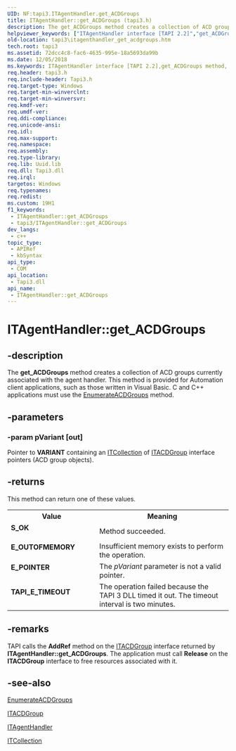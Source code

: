 ```yaml
---
UID: NF:tapi3.ITAgentHandler.get_ACDGroups
title: ITAgentHandler::get_ACDGroups (tapi3.h)
description: The get_ACDGroups method creates a collection of ACD groups currently associated with the agent handler.
helpviewer_keywords: ["ITAgentHandler interface [TAPI 2.2]","get_ACDGroups method","ITAgentHandler.get_ACDGroups","ITAgentHandler::get_ACDGroups","_tapi3_itagenthandler_get_acdgroups","get_ACDGroups","get_ACDGroups method [TAPI 2.2]","get_ACDGroups method [TAPI 2.2]","ITAgentHandler interface","tapi3.itagenthandler_get_acdgroups","tapi3cc/ITAgentHandler::get_ACDGroups"]
old-location: tapi3\itagenthandler_get_acdgroups.htm
tech.root: tapi3
ms.assetid: 72dcc4c8-fac6-4635-995e-18a5693da99b
ms.date: 12/05/2018
ms.keywords: ITAgentHandler interface [TAPI 2.2],get_ACDGroups method, ITAgentHandler.get_ACDGroups, ITAgentHandler::get_ACDGroups, _tapi3_itagenthandler_get_acdgroups, get_ACDGroups, get_ACDGroups method [TAPI 2.2], get_ACDGroups method [TAPI 2.2],ITAgentHandler interface, tapi3.itagenthandler_get_acdgroups, tapi3cc/ITAgentHandler::get_ACDGroups
req.header: tapi3.h
req.include-header: Tapi3.h
req.target-type: Windows
req.target-min-winverclnt: 
req.target-min-winversvr: 
req.kmdf-ver: 
req.umdf-ver: 
req.ddi-compliance: 
req.unicode-ansi: 
req.idl: 
req.max-support: 
req.namespace: 
req.assembly: 
req.type-library: 
req.lib: Uuid.lib
req.dll: Tapi3.dll
req.irql: 
targetos: Windows
req.typenames: 
req.redist: 
ms.custom: 19H1
f1_keywords:
 - ITAgentHandler::get_ACDGroups
 - tapi3/ITAgentHandler::get_ACDGroups
dev_langs:
 - c++
topic_type:
 - APIRef
 - kbSyntax
api_type:
 - COM
api_location:
 - Tapi3.dll
api_name:
 - ITAgentHandler::get_ACDGroups
---
```


# ITAgentHandler::get_ACDGroups


## -description

The 
<b>get_ACDGroups</b> method creates a collection of ACD groups currently associated with the agent handler. This method is provided for Automation client applications, such as those written in Visual Basic. C and C++ applications must use the 
<a href="/windows/desktop/api/tapi3/nf-tapi3-itagenthandler-enumerateacdgroups">EnumerateACDGroups</a> method.

## -parameters

### -param pVariant [out]

Pointer to <b>VARIANT</b> containing an 
<a href="/windows/desktop/api/tapi3if/nn-tapi3if-itcollection">ITCollection</a> of 
<a href="/windows/desktop/api/tapi3/nn-tapi3-itacdgroup">ITACDGroup</a> interface pointers (ACD group objects).

## -returns

This method can return one of these values.

<table>
<tr>
<th>Value</th>
<th>Meaning</th>
</tr>
<tr>
<td width="40%">
<dl>
<dt><b>S_OK</b></dt>
</dl>
</td>
<td width="60%">
Method succeeded.

</td>
</tr>
<tr>
<td width="40%">
<dl>
<dt><b>E_OUTOFMEMORY</b></dt>
</dl>
</td>
<td width="60%">
Insufficient memory exists to perform the operation.

</td>
</tr>
<tr>
<td width="40%">
<dl>
<dt><b>E_POINTER</b></dt>
</dl>
</td>
<td width="60%">
The <i>pVariant</i> parameter is not a valid pointer.

</td>
</tr>
<tr>
<td width="40%">
<dl>
<dt><b>TAPI_E_TIMEOUT</b></dt>
</dl>
</td>
<td width="60%">
The operation failed because the TAPI 3 DLL timed it out. The timeout interval is two minutes.

</td>
</tr>
</table>

## -remarks

TAPI calls the <b>AddRef</b> method on the 
<a href="/windows/desktop/api/tapi3/nn-tapi3-itacdgroup">ITACDGroup</a> interface returned by <b>ITAgentHandler::get_ACDGroups</b>. The application must call <b>Release</b> on the 
<b>ITACDGroup</b> interface to free resources associated with it.

## -see-also

<a href="/windows/desktop/api/tapi3/nf-tapi3-itagenthandler-enumerateacdgroups">EnumerateACDGroups</a>



<a href="/windows/desktop/api/tapi3/nn-tapi3-itacdgroup">ITACDGroup</a>



<a href="/windows/desktop/api/tapi3/nn-tapi3-itagenthandler">ITAgentHandler</a>



<a href="/windows/desktop/api/tapi3if/nn-tapi3if-itcollection">ITCollection</a>

